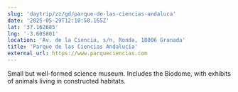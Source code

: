 ```yaml
---
slug: 'daytrip/zz/gd/parque-de-las-ciencias-andaluca'
date: '2025-05-29T12:10:58.165Z'
lat: '37.162685'
lng: '-3.605801'
location: 'Av. de la Ciencia, s/n, Ronda, 18006 Granada'
title: 'Parque de las Ciencias Andalucía'
external_url: https://www.parqueciencias.com
---
```

Small but well-formed science museum. Includes the Biodome, with exhibits of animals living in constructed habitats.
